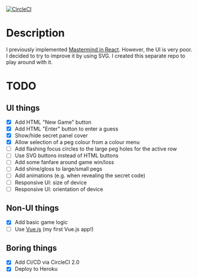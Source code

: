[![CircleCI](https://circleci.com/gh/taylorjg/mastermind-svg-prototype/tree/master.svg?style=svg)](https://circleci.com/gh/taylorjg/mastermind-svg-prototype/tree/master)

# Description

I previously implemented [Mastermind in React](https://github.com/taylorjg/Mastermind).
However, the UI is very poor. I decided to try to improve it by using SVG.
I created this separate repo to play around with it.

# TODO

## UI things

* [x] Add HTML "New Game" button
* [x] Add HTML "Enter" button to enter a guess
* [x] Show/hide secret panel cover
* [x] Allow selection of a peg colour from a colour menu
* [ ] Add flashing focus circles to the large peg holes for the active row
* [ ] Use SVG buttons instead of HTML buttons
* [ ] Add some fanfare around game win/loss
* [ ] Add shine/gloss to large/small pegs
* [ ] Add animations (e.g. when revealing the secret code)
* [ ] Responsive UI: size of device
* [ ] Responsive UI: orientation of device

## Non-UI things

* [x] Add basic game logic
* [ ] Use [Vue.js](https://vuejs.org/) (my first Vue.js app!)

## Boring things

* [x] Add CI/CD via CircleCI 2.0
* [x] Deploy to Heroku
